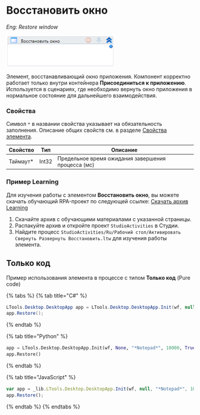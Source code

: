 # Восстановить окно

*Eng: Restore window*

![](<../../../.gitbook/assets/image (241).png>)

Элемент, восстанавливающий окно приложения. Компонент корректно работает только внутри контейнера **Присоединиться к приложению**. Используется в сценариях, где необходимо вернуть окно приложения в нормальное состояние для дальнейшего взаимодействия.

### Свойства

Символ `*` в названии свойства указывает на обязательность заполнения. Описание общих свойств см. в разделе [Свойства элемента](https://docs.primo-rpa.ru/primo-rpa/primo-studio/process/elements#svoistva-elementa).

| Свойство  | Тип   | Описание                                           |
| --------- | ----- | -------------------------------------------------- |
| Таймаут\* | Int32 | Предельное время ожидания завершения процесса (мс) |


###  Пример Learning

Для изучения работы с элементом **Восстановить окно**, вы можете скачать обучающий RPA-проект по следующей ссылке: [Скачать архив Learning](https://github.com/PrimoRPA/Learning/archive/refs/heads/master.zip)

1. Скачайте архив с обучающими материалами с указанной страницы.
2. Распакуйте архив и откройте проект `StudioActivities` в Студии.
3. Найдите процесс `StudioActivities/Ru/Рабочий стол/Активировать Свернуть Развернуть Восстановить.ltw` для изучения работы элемента.

## Только код

Пример использования элемента в процессе с типом **Только код** (Pure code)

{% tabs %}
{% tab title="C#" %}
```csharp
LTools.Desktop.DesktopApp app = LTools.Desktop.DesktopApp.Init(wf, null, "*Notepad*", 10000, true, LTools.Desktop.Model.DesktopTypes.UIAUTOMATION);
app.Restore();
```
{% endtab %}

{% tab title="Python" %}
```python
app = LTools.Desktop.DesktopApp.Init(wf, None, "*Notepad*", 10000, True, LTools.Desktop.Model.DesktopTypes.UIAUTOMATION)
app.Restore()
```
{% endtab %}

{% tab title="JavaScript" %}
```javascript
var app = _lib.LTools.Desktop.DesktopApp.Init(wf, null, "*Notepad*", 10000, true, _lib.LTools.Desktop.Model.DesktopTypes.UIAUTOMATION);
app.Restore();
```
{% endtab %}
{% endtabs %}

